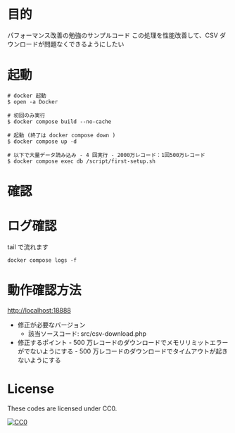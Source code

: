# 目的

パフォーマンス改善の勉強のサンプルコード
この処理を性能改善して、CSV ダウンロードが問題なくできるようにしたい

# 起動


```
# docker 起動
$ open -a Docker

# 初回のみ実行
$ docker compose build --no-cache

# 起動 (終了は docker compose down )
$ docker compose up -d

# 以下で大量データ読み込み - 4 回実行 - 2000万レコード：1回500万レコード
$ docker compose exec db /script/first-setup.sh
```


# 確認



# ログ確認

tail で流れます


```
docker compose logs -f
```


# 動作確認方法

[http://localhost:18888](http://localhost:18888)

- 修正が必要なバージョン
    - 該当ソースコード: src/csv-download.php
- 修正するポイント
       - 500 万レコードのダウンロードでメモリリミットエラーがでないようにする
       - 500 万レコードのダウンロードでタイムアウトが起きないようにする

# License

These codes are licensed under CC0.

[![CC0](http://i.creativecommons.org/p/zero/1.0/88x31.png "CC0")](http://creativecommons.org/publicdomain/zero/1.0/deed.ja)

